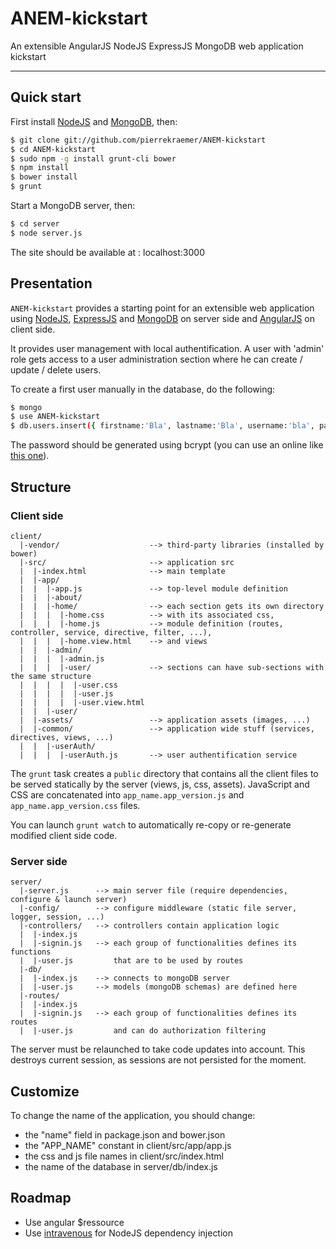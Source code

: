 ANEM-kickstart
==============

An extensible AngularJS NodeJS ExpressJS MongoDB web application kickstart

***

Quick start
-----------

First install [NodeJS](http://nodejs.org/) and [MongoDB](http://www.mongodb.org/), then:

```sh
$ git clone git://github.com/pierrekraemer/ANEM-kickstart
$ cd ANEM-kickstart
$ sudo npm -g install grunt-cli bower
$ npm install
$ bower install
$ grunt
```

Start a MongoDB server, then:

```sh
$ cd server
$ node server.js
```

The site should be available at : localhost:3000


Presentation
------------

`ANEM-kickstart` provides a starting point for an extensible web application using
[NodeJS](http://nodejs.org/), [ExpressJS](http://expressjs.com/) and [MongoDB](http://www.mongodb.org/) on server side
and [AngularJS](https://angularjs.org/) on client side.

It provides user management with local authentification.
A user with 'admin' role gets access to a user administration section where he can create / update / delete users.

To create a first user manually in the database, do the following:

```sh
$ mongo
$ use ANEM-kickstart
$ db.users.insert({ firstname:'Bla', lastname:'Bla', username:'bla', password:'', roles:['user','admin'] })
```

The password should be generated using bcrypt (you can use an online like [this one](http://bcrypthashgenerator.apphb.com/)).


Structure
---------

### Client side

```
client/
  |-vendor/                    --> third-party libraries (installed by bower)
  |-src/                       --> application src
  |  |-index.html              --> main template
  |  |-app/
  |  |  |-app.js               --> top-level module definition
  |  |  |-about/
  |  |  |-home/                --> each section gets its own directory
  |  |  |  |-home.css          --> with its associated css,
  |  |  |  |-home.js           --> module definition (routes, controller, service, directive, filter, ...),
  |  |  |  |-home.view.html    --> and views
  |  |  |-admin/
  |  |  |  |-admin.js
  |  |  |  |-user/             --> sections can have sub-sections with the same structure
  |  |  |  |  |-user.css
  |  |  |  |  |-user.js
  |  |  |  |  |-user.view.html
  |  |  |-user/
  |  |-assets/                 --> application assets (images, ...)
  |  |-common/                 --> application wide stuff (services, directives, views, ...)
  |  |  |-userAuth/
  |  |  |  |-userAuth.js       --> user authentification service
```

The `grunt` task creates a `public` directory that contains all the client files to be served statically by the server (views, js, css, assets).
JavaScript and CSS are concatenated into `app_name.app_version.js` and `app_name.app_version.css` files.

You can launch `grunt watch` to automatically re-copy or re-generate modified client side code.

### Server side

```
server/
  |-server.js      --> main server file (require dependencies, configure & launch server)
  |-config/        --> configure middleware (static file server, logger, session, ...)
  |-controllers/   --> controllers contain application logic
  |  |-index.js
  |  |-signin.js   --> each group of functionalities defines its functions
  |  |-user.js         that are to be used by routes
  |-db/
  |  |-index.js    --> connects to mongoDB server
  |  |-user.js     --> models (mongoDB schemas) are defined here
  |-routes/
  |  |-index.js
  |  |-signin.js   --> each group of functionalities defines its routes
  |  |-user.js         and can do authorization filtering
```

The server must be relaunched to take code updates into account.
This destroys current session, as sessions are not persisted for the moment.


Customize
---------

To change the name of the application, you should change:
- the "name" field in package.json and bower.json
- the "APP_NAME" constant in client/src/app/app.js
- the css and js file names in client/src/index.html
- the name of the database in server/db/index.js


Roadmap
-------

- Use angular $ressource
- Use [intravenous](http://www.royjacobs.org/intravenous/) for NodeJS dependency injection 
